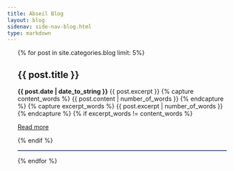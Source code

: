 ```yaml
---
title: Abseil Blog
layout: blog
sidenav: side-nav-blog.html
type: markdown
---
```


<ul>
  {% for post in site.categories.blog  limit: 5%}
    <h2>{{ post.title }}</h2>
    <b>{{ post.date | date_to_string }}</b>
    {{ post.excerpt }}
    {% capture content_words %} 
      {{ post.content | number_of_words }} 
    {% endcapture %} 
    {% capture excerpt_words %} 
      {{ post.excerpt | number_of_words }} 
    {% endcapture %} 
    {% if excerpt_words != content_words %}
    <p><a href="{{ site.baseurl }}{{ post.url }}#read-more" role="button">Read more</a></p>
    {% endif %}
    <hr style="height:2px;border:none;background-color: #3F51B5;" />
  {% endfor %}
</ul>
